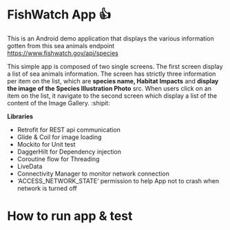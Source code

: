 # FishWatch App :+1:

This is an Android demo application that displays the various information gotten from this sea animals endpoint https://www.fishwatch.gov/api/species            

This simple app is composed of two single screens. The first screen display a list of sea animals information.
The screen has strictly three information per item on the list, which are  **species name, Habitat Impacts** and **display the image of the Species Illustration Photo** src. When users click on an item on the list, it navigate to the second screen which display a list of the content of the Image Gallery. :shipit:

**Libraries**
* Retrofit for REST api communication
* Glide & Coil for image loading
* Mockito for Unit test
* DaggerHilt for Dependency injection
* Coroutine flow for Threading
* LiveData
* Connectivity Manager to monitor network connection
* ‘ACCESS_NETWORK_STATE’ permission to help App not to crash when network is turned off




# How to run app & test
